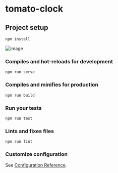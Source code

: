 # tomato-clock

## Project setup
```
npm install
```
![image](https://user-images.githubusercontent.com/12494619/143825265-9efed482-5221-490a-9954-bc4490352a51.png)

### Compiles and hot-reloads for development
```
npm run serve
```

### Compiles and minifies for production
```
npm run build
```

### Run your tests
```
npm run test
```

### Lints and fixes files
```
npm run lint
```

### Customize configuration
See [Configuration Reference](https://cli.vuejs.org/config/).
